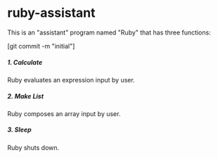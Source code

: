# ruby-assistant

This is an "assistant" program named "Ruby" that has three functions:

[git commit -m "initial"]

##### 1. Calculate
Ruby evaluates an expression input by user.
  
##### 2. Make List
Ruby composes an array input by user.
  
##### 3. Sleep
Ruby shuts down.
  

